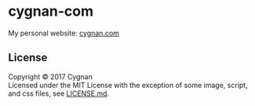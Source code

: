 # cygnan-com
My personal website: [cygnan.com](https://cygnan.com)

## License
Copyright &copy; 2017 Cygnan  
Licensed under the MIT License with the exception of some image, script, and css files, see [LICENSE.md](LICENSE.md).
